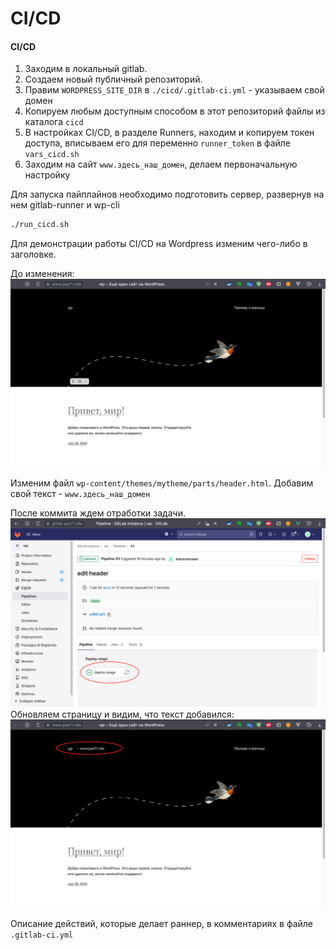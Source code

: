 # CI/CD

#### CI/CD  

1. Заходим в локальный gitlab.  
2. Создаем новый публичный репозиторий.  
3. Правим `WORDPRESS_SITE_DIR` в `./cicd/.gitlab-ci.yml` - указываем свой домен
4. Копируем любым доступным способом в этот репозиторий файлы из каталога `cicd`  
5. В настройках CI/CD, в разделе Runners, находим и копируем токен доступа, вписываем его для переменно `runner_token` в файле `vars_cicd.sh` 
6. Заходим на сайт `www.здесь_наш_домен`, делаем первоначальную настройку

Для запуска пайплайнов необходимо подготовить сервер, развернув на нем gitlab-runner и wp-cli
```bash
./run_cicd.sh
```
Для демонстрации работы CI/CD на Wordpress изменим чего-либо в заголовке. 

До изменения:
![](../pics/wp1.png)

Изменим файл `wp-content/themes/mytheme/parts/header.html`. Добавим свой текст - `www.здесь_наш_домен`

После коммита ждем отработки задачи.
![](../pics/gitlab2.png)
Обновляем страницу и видим, что текст добавился:
![](../pics/wp2.png)


Описание действий, которые делает раннер, в комментариях в файле `.gitlab-ci.yml`